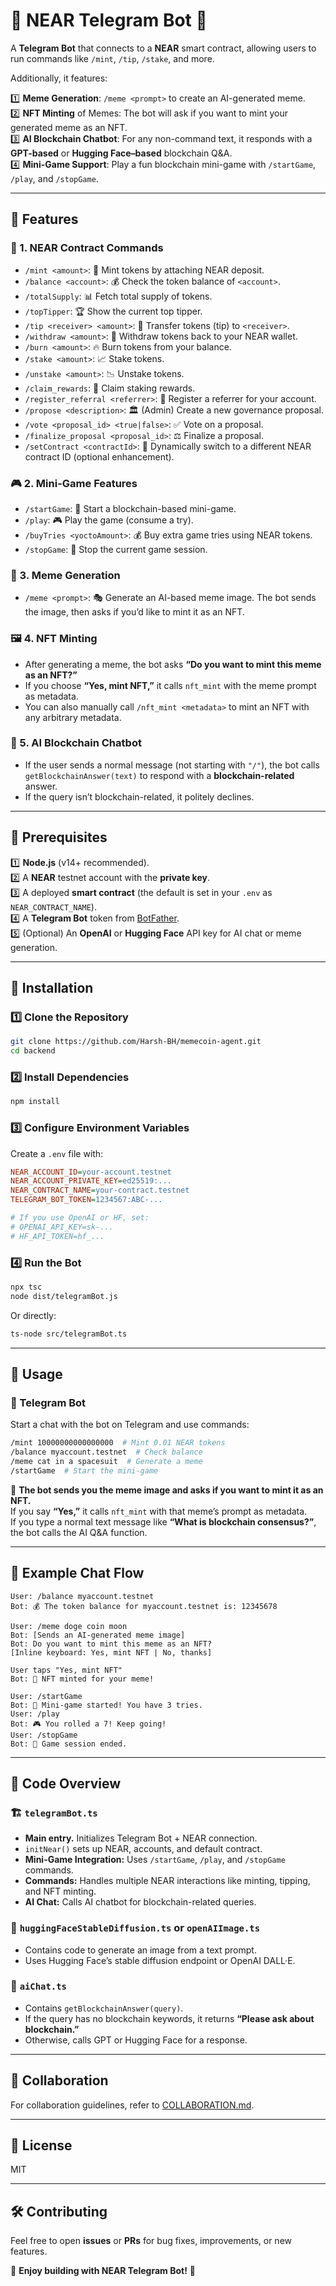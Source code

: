 # 🤖 NEAR Telegram Bot 🚀

A **Telegram Bot** that connects to a **NEAR** smart contract, allowing users to run commands like `/mint`, `/tip`, `/stake`, and more. 

Additionally, it features:

1️⃣ **Meme Generation**: `/meme <prompt>` to create an AI-generated meme.  
2️⃣ **NFT Minting** of Memes: The bot will ask if you want to mint your generated meme as an NFT.  
3️⃣ **AI Blockchain Chatbot**: For any non-command text, it responds with a **GPT-based** or **Hugging Face–based** blockchain Q&A.  
4️⃣ **Mini-Game Support**: Play a fun blockchain mini-game with `/startGame`, `/play`, and `/stopGame`.  

---

## 🌟 Features

### 🔗 1. NEAR Contract Commands
- `/mint <amount>`: 🏦 Mint tokens by attaching NEAR deposit.  
- `/balance <account>`: 💰 Check the token balance of `<account>`.  
- `/totalSupply`: 📊 Fetch total supply of tokens.  
- `/topTipper`: 🏆 Show the current top tipper.  
- `/tip <receiver> <amount>`: 🎁 Transfer tokens (tip) to `<receiver>`.  
- `/withdraw <amount>`: 💸 Withdraw tokens back to your NEAR wallet.  
- `/burn <amount>`: 🔥 Burn tokens from your balance.  
- `/stake <amount>`: 📈 Stake tokens.  
- `/unstake <amount>`: 📉 Unstake tokens.  
- `/claim_rewards`: 🎉 Claim staking rewards.  
- `/register_referral <referrer>`: 🔗 Register a referrer for your account.  
- `/propose <description>`: 🏛 (Admin) Create a new governance proposal.  
- `/vote <proposal_id> <true|false>`: ✅ Vote on a proposal.  
- `/finalize_proposal <proposal_id>`: ⚖️ Finalize a proposal.  
- `/setContract <contractId>`: 🔄 Dynamically switch to a different NEAR contract ID (optional enhancement).  

### 🎮 2. Mini-Game Features
- `/startGame`: 🎲 Start a blockchain-based mini-game.
- `/play`: 🎮 Play the game (consume a try).
- `/buyTries <yoctoAmount>`: 💰 Buy extra game tries using NEAR tokens.
- `/stopGame`: 🛑 Stop the current game session.

### 🎨 3. Meme Generation
- `/meme <prompt>`: 🎭 Generate an AI-based meme image. The bot sends the image, then asks if you’d like to mint it as an NFT.

### 🖼️ 4. NFT Minting
- After generating a meme, the bot asks **“Do you want to mint this meme as an NFT?”**  
- If you choose **“Yes, mint NFT,”** it calls `nft_mint` with the meme prompt as metadata.  
- You can also manually call `/nft_mint <metadata>` to mint an NFT with any arbitrary metadata.

### 🤖 5. AI Blockchain Chatbot
- If the user sends a normal message (not starting with `"/"`), the bot calls `getBlockchainAnswer(text)` to respond with a **blockchain-related** answer.  
- If the query isn’t blockchain-related, it politely declines.  

---

## 📌 Prerequisites

1️⃣ **Node.js** (v14+ recommended).  
2️⃣ A **NEAR** testnet account with the **private key**.  
3️⃣ A deployed **smart contract** (the default is set in your `.env` as `NEAR_CONTRACT_NAME`).  
4️⃣ A **Telegram Bot** token from [BotFather](https://t.me/botfather).  
5️⃣ (Optional) An **OpenAI** or **Hugging Face** API key for AI chat or meme generation.

---

## 🔧 Installation

### 1️⃣ Clone the Repository
```bash
git clone https://github.com/Harsh-BH/memecoin-agent.git
cd backend
```

### 2️⃣ Install Dependencies
```bash
npm install
```

### 3️⃣ Configure Environment Variables
Create a `.env` file with:
```ini
NEAR_ACCOUNT_ID=your-account.testnet
NEAR_ACCOUNT_PRIVATE_KEY=ed25519:...
NEAR_CONTRACT_NAME=your-contract.testnet
TELEGRAM_BOT_TOKEN=1234567:ABC-...

# If you use OpenAI or HF, set:
# OPENAI_API_KEY=sk-...
# HF_API_TOKEN=hf_...
```

### 4️⃣ Run the Bot
```bash
npx tsc
node dist/telegramBot.js
```
Or directly:
```bash
ts-node src/telegramBot.ts
```

---

## 🚀 Usage

### 🎯 Telegram Bot
Start a chat with the bot on Telegram and use commands:
```bash
/mint 10000000000000000  # Mint 0.01 NEAR tokens
/balance myaccount.testnet  # Check balance
/meme cat in a spacesuit  # Generate a meme
/startGame  # Start the mini-game
```

📩 **The bot sends you the meme image and asks if you want to mint it as an NFT.**  
If you say **“Yes,”** it calls `nft_mint` with that meme’s prompt as metadata.  
If you type a normal text message like **“What is blockchain consensus?”**, the bot calls the AI Q&A function.

---

## 💬 Example Chat Flow

```vbnet
User: /balance myaccount.testnet
Bot: 💰 The token balance for myaccount.testnet is: 12345678

User: /meme doge coin moon
Bot: [Sends an AI-generated meme image]
Bot: Do you want to mint this meme as an NFT?
[Inline keyboard: Yes, mint NFT | No, thanks]

User taps "Yes, mint NFT"
Bot: 🎉 NFT minted for your meme!

User: /startGame
Bot: 🎲 Mini-game started! You have 3 tries.
User: /play
Bot: 🎮 You rolled a 7! Keep going!
User: /stopGame
Bot: 🛑 Game session ended.
```

---

## 📜 Code Overview

### 🏗️ `telegramBot.ts`
- **Main entry.** Initializes Telegram Bot + NEAR connection.
- `initNear()` sets up NEAR, accounts, and default contract.
- **Mini-Game Integration:** Uses `/startGame`, `/play`, and `/stopGame` commands.
- **Commands:** Handles multiple NEAR interactions like minting, tipping, and NFT minting.
- **AI Chat:** Calls AI chatbot for blockchain-related queries.

### 🎨 `huggingFaceStableDiffusion.ts` or `openAIImage.ts`
- Contains code to generate an image from a text prompt.
- Uses Hugging Face’s stable diffusion endpoint or OpenAI DALL·E.

### 🤖 `aiChat.ts`
- Contains `getBlockchainAnswer(query)`.  
- If the query has no blockchain keywords, it returns **“Please ask about blockchain.”**  
- Otherwise, calls GPT or Hugging Face for a response.

---

## 🤝 Collaboration
For collaboration guidelines, refer to [COLLABORATION.md](./COLLABORATION.md).

---

## 📜 License
MIT

---

## 🛠️ Contributing
Feel free to open **issues** or **PRs** for bug fixes, improvements, or new features.

🌟 **Enjoy building with NEAR Telegram Bot!** 🚀

